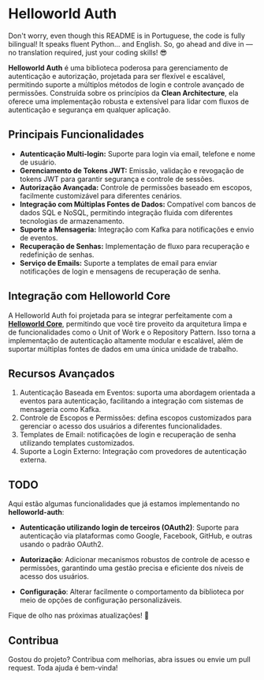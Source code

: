 # Helloworld Auth
Don't worry, even though this README is in Portuguese, the code is fully bilingual! It speaks fluent Python... and English. So, go ahead and dive in — no translation required, just your coding skills! 😎

**Helloworld Auth** é uma biblioteca poderosa para gerenciamento de autenticação e autorização, projetada para ser flexível e escalável, permitindo suporte a múltiplos métodos de login e controle avançado de permissões. Construída sobre os princípios da **Clean Architecture**, ela oferece uma implementação robusta e extensível para lidar com fluxos de autenticação e segurança em qualquer aplicação.

## Principais Funcionalidades

- **Autenticação Multi-login:** Suporte para login via email, telefone e nome de usuário.
- **Gerenciamento de Tokens JWT:** Emissão, validação e revogação de tokens JWT para garantir segurança e controle de sessões.
- **Autorização Avançada:** Controle de permissões baseado em escopos, facilmente customizável para diferentes cenários.
- **Integração com Múltiplas Fontes de Dados:** Compatível com bancos de dados SQL e NoSQL, permitindo integração fluida com diferentes tecnologias de armazenamento.
- **Suporte a Mensageria:** Integração com Kafka para notificações e envio de eventos.
- **Recuperação de Senhas:** Implementação de fluxo para recuperação e redefinição de senhas.
- **Serviço de Emails:** Suporte a templates de email para enviar notificações de login e mensagens de recuperação de senha.


## Integração com Helloworld Core
A Helloworld Auth foi projetada para se integrar perfeitamente com a [**Helloworld Core**](https://github.com/edicleoline/helloworld-core), permitindo que você tire proveito da arquitetura limpa e de funcionalidades como o Unit of Work e o Repository Pattern. Isso torna a implementação de autenticação altamente modular e escalável, além de suportar múltiplas fontes de dados em uma única unidade de trabalho.

## Recursos Avançados
1. Autenticação Baseada em Eventos: suporta uma abordagem orientada a eventos para autenticação, facilitando a integração com sistemas de mensageria como Kafka.
2. Controle de Escopos e Permissões: defina escopos customizados para gerenciar o acesso dos usuários a diferentes funcionalidades.
3. Templates de Email: notificações de login e recuperação de senha utilizando templates customizados.
4. Suporte a Login Externo: Integração com provedores de autenticação externa.

## TODO

Aqui estão algumas funcionalidades que já estamos implementando no **helloworld-auth**:

- **Autenticação utilizando login de terceiros (OAuth2)**: Suporte para autenticação via plataformas como Google, Facebook, GitHub, e outras usando o padrão OAuth2.
  
- **Autorização**: Adicionar mecanismos robustos de controle de acesso e permissões, garantindo uma gestão precisa e eficiente dos níveis de acesso dos usuários.

- **Configuração**: Alterar facilmente o comportamento da biblioteca por meio de opções de configuração personalizáveis.

Fique de olho nas próximas atualizações! 🚀

## Contribua
Gostou do projeto? Contribua com melhorias, abra issues ou envie um pull request. Toda ajuda é bem-vinda!


